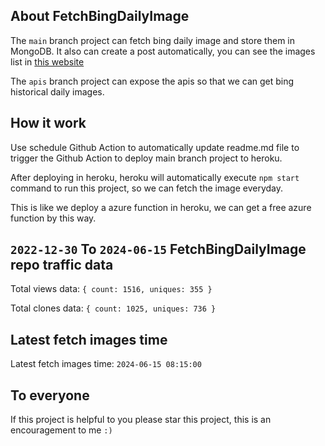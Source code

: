 ## About FetchBingDailyImage

The `main` branch project can fetch bing daily image and store them in MongoDB.
It also can create a post automatically, you can see the images list in [this website](https://oursalbum.netlify.app)

The `apis` branch project can expose the apis so that we can get bing historical daily images.

## How it work

Use schedule Github Action to automatically update readme.md file to trigger the Github Action to deploy main branch project to heroku.

After deploying in heroku, heroku will automatically execute `npm start` command to run this project, so we can fetch the image everyday.

This is like we deploy a azure function in heroku, we can get a free azure function by this way.

## `2022-12-30` To `2024-06-15` FetchBingDailyImage repo traffic data

Total views data: `{ count: 1516, uniques: 355 }`

Total clones data: `{ count: 1025, uniques: 736 }`

## Latest fetch images time

Latest fetch images time: `2024-06-15 08:15:00`

## To everyone

If this project is helpful to you please star this project, this is an encouragement to me `:)`



